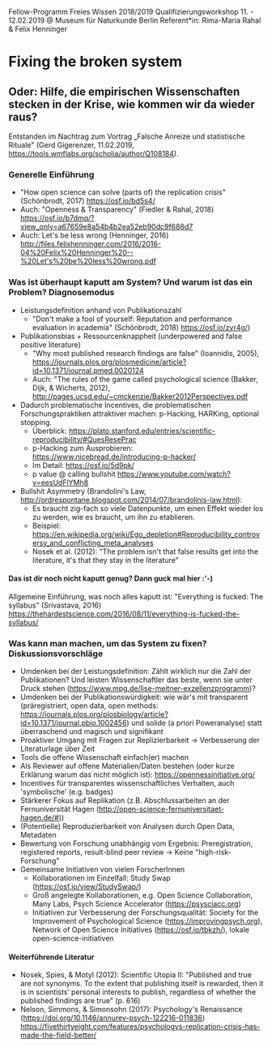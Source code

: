 Fellow-Programm Freies Wissen 2018/2019
Qualifizierungsworkshop 11. - 12.02.2019 @ Museum für Naturkunde Berlin
Referent\*in: Rima-Maria Rahal & Felix Henninger

# Fixing the broken system
## Oder: Hilfe, die empirischen Wissenschaften stecken in der Krise, wie kommen wir da wieder raus?

Entstanden im Nachtrag zum Vortrag „Falsche Anreize und statistische Rituale" (Gerd Gigerenzer, 11.02.2019, https://tools.wmflabs.org/scholia/author/Q108184).

### Generelle Einführung
* "How open science can solve (parts of) the replication crisis" (Schönbrodt, 2017) https://osf.io/bd5s4/
* Auch: "Openness & Transparency" (Fiedler & Rahal, 2018) https://osf.io/b7dmq/?view_only=a67659e8a54b4b2ea52eb90dc9f686d7 
* Auch: Let's be less wrong (Henninger, 2016) http://files.felixhenninger.com/2016/2016-04%20Felix%20Henninger%20--%20Let's%20be%20less%20wrong.pdf

### Was ist überhaupt kaputt am System? Und warum ist das ein Problem? Diagnosemodus

* Leistungsdefinition anhand von Publikationszahl
  * "Don't make a fool of yourself: Reputation and performance evaluation in academia" (Schönbrodt, 2018)  https://osf.io/zyr4g/)
* Publikationsbias + Ressourcenknappheit (underpowered and false positive literature)
  * "Why most published research findings are false" (Ioannidis, 2005), https://journals.plos.org/plosmedicine/article?id=10.1371/journal.pmed.0020124 
  * Auch: "The rules of the game called psychological science (Bakker, Dijk, & Wicherts, 2012), http://pages.ucsd.edu/~cmckenzie/Bakker2012Perspectives.pdf
* Dadurch problematische Incentives, die problematischen Forschungspraktiken attraktiver machen: p-Hacking, HARKing, optional stopping. 
  * Überblick: https://plato.stanford.edu/entries/scientific-reproducibility/#QuesResePrac 
  * p-Hacking zum Ausprobieren: https://www.nicebread.de/introducing-p-hacker/
  * Im Detail: https://osf.io/5d9pk/
  * p value @ calling bullshit https://www.youtube.com/watch?v=eesUdFlYMh8 
* Bullshit Asymmetry (Brandolini's Law, http://ordrespontane.blogspot.com/2014/07/brandolinis-law.html):  
  * Es braucht zig-fach so viele Datenpunkte, um einen Effekt wieder los zu werden, wie es braucht, um ihn zu etablieren.
  * Beispiel: https://en.wikipedia.org/wiki/Ego_depletion#Reproducibility_controversy_and_conflicting_meta_analyses
  * Nosek et al. (2012): "The problem isn't that false results get into the literature, it's that they stay in the literature"

#### Das ist dir noch nicht kaputt genug? Dann guck mal hier :'-)

Allgemeine Einführung, was noch alles kaputt ist: "Everything is fucked: The syllabus" (Srivastava, 2016)
https://thehardestscience.com/2016/08/11/everything-is-fucked-the-syllabus/

### Was kann man machen, um das System zu fixen? Diskussionsvorschläge

* Umdenken bei der Leistungsdefinition: Zählt wirklich nur die Zahl der Publikationen? Und leisten Wissenschaftler das beste, wenn sie unter Druck stehen (https://www.mpg.de/lise-meitner-exzellenzprogramm)?
* Umdenken bei der Publikationswürdigkeit: wie wär's mit transparent (präregistriert, open data, open methods: https://journals.plos.org/plosbiology/article?id=10.1371/journal.pbio.1002456) und solide (a priori Poweranalyse) statt überraschend und magisch und signifikant 
* Proaktiver Umgang mit Fragen zur Replizierbarkeit -> Verbesserung der Literaturlage über Zeit
* Tools die offene Wissenschaft einfach(er) machen
* Als Reviewer auf offene Materialien/Daten bestehen (oder kurze Erklärung warum das nicht möglich ist): https://opennessinitiative.org/
* Incentives für transparentes wissenschaftliches Verhalten, auch 'symbolische' (e.g. badges)
* Stärkerer Fokus auf Replikation (z.B. Abschlussarbeiten an der Fernuniversität Hagen (http://open-science-fernuniversitaet-hagen.de/#))
* (Potentielle) Reproduzierbarkeit von Analysen durch Open Data, Metadaten
* Bewertung von Forschung unabhängig vom Ergebnis: Preregistration, registered reports, result-blind peer review -> Keine "high-risk-Forschung"
* Gemeinsame Initiativen von vielen ForscherInnen 
  * Kollaborationen im Einzelfall: Study Swap (https://osf.io/view/StudySwap/)
  * Groß angelegte Kollaborationen, e.g. Open Science Collaboration, Many Labs, Psych Science Accelerator (https://psysciacc.org)
  * Initiativen zur Verbesserung der Forschungsqualität: Society for the Improvement of Psychological Science (https://improvingpsych.org), Network of Open Science Initiatives (https://osf.io/tbkzh/), lokale open-science-initiativen

#### Weiterführende Literatur
* Nosek, Spies, & Motyl (2012): Scientific Utopia II: "Published and true are not synonyms. To the extent that publishing itself is rewarded, then it is in scientists’ personal interests to publish, regardless of whether the published findings are true" (p. 616)
* Nelson, Simmons, & Simonsohn (2017): Psychology's Renaissance (https://doi.org/10.1146/annurev-psych-122216-011836)
https://fivethirtyeight.com/features/psychologys-replication-crisis-has-made-the-field-better/

